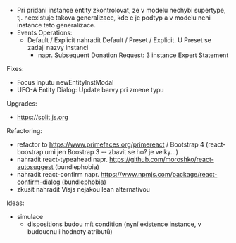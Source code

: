 - Pri pridani instance entity zkontrolovat, ze v modelu nechybi supertype, tj. neexistuje takova generalizace, kde e je podtyp a v modelu neni instance teto generalizace.
- Events Operations:
  - Default / Explicit nahradit Default / Preset / Explicit. U Preset se zadaji nazvy instanci
    - napr. Subsequent Donation Request: 3 instance Expert Statement

Fixes:
- Focus inputu newEntityInstModal
- UFO-A Entity Dialog: Update barvy pri zmene typu

Upgrades:
- https://split.js.org

Refactoring:
- refactor to https://www.primefaces.org/primereact / Bootstrap 4 (react-boostrap umi jen Boostrap 3 -- zbavit se ho? je velky...)
- nahradit react-typeahead napr. https://github.com/moroshko/react-autosuggest (bundlephobia)
- nahradit react-confirm napr. https://www.npmjs.com/package/react-confirm-dialog (bundlephobia)
- zkusit nahradit Visjs nejakou lean alternativou

Ideas:
- simulace
  - dispositions budou mít condition (nyní existence instance, v budoucnu i hodnoty atributů)

